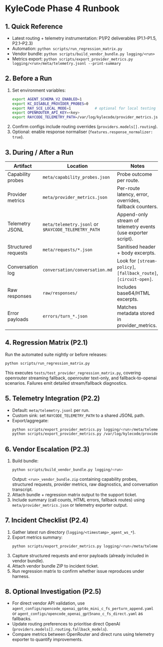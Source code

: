 # KyleCode Phase 4 Runbook

## 1. Quick Reference

- Latest routing + telemetry instrumentation: P1/P2 deliverables (P1.1–P1.5, P2.1–P2.3)
- Automation: `python scripts/run_regression_matrix.py`
- Vendor bundle: `python scripts/build_vendor_bundle.py logging/<run>`
- Metrics export: `python scripts/export_provider_metrics.py logging/<run>/meta/telemetry.jsonl --print-summary`

## 2. Before a Run

1. Set environment variables:
   ```bash
   export AGENT_SCHEMA_V2_ENABLED=1
   export KC_DISABLE_PROVIDER_PROBES=0
   export RAY_SCE_LOCAL_MODE=1           # optional for local testing
   export OPENROUTER_API_KEY=<key>
   export RAYCODE_TELEMETRY_PATH=/var/log/kylecode/provider_metrics.jsonl  # optional central sink
   ```
2. Confirm configs include routing overrides (`providers.models[].routing`).
3. Optional: enable response normaliser (`features.response_normalizer: true`).

## 3. During / After a Run

| Artifact | Location | Notes |
| --- | --- | --- |
| Capability probes | `meta/capability_probes.json` | Probe outcome per route. |
| Provider metrics | `meta/provider_metrics.json` | Per-route latency, error, overrides, fallback counters. |
| Telemetry JSONL | `meta/telemetry.jsonl` or `$RAYCODE_TELEMETRY_PATH` | Append-only stream of telemetry events (use exporter script). |
| Structured requests | `meta/requests/*.json` | Sanitised header + body excerpts. |
| Conversation log | `conversation/conversation.md` | Look for `[stream-policy]`, `[fallback_route]`, `[circuit-open]`. |
| Raw responses | `raw/responses/` | Includes base64/HTML excerpts. |
| Error payloads | `errors/turn_*.json` | Matches metadata stored in provider_metrics. |

## 4. Regression Matrix (P2.1)

Run the automated suite nightly or before releases:
```bash
python scripts/run_regression_matrix.py
```
This executes `tests/test_provider_regression_matrix.py`, covering openrouter streaming fallback, openrouter text-only, and fallback-to-openai scenarios. Failures emit detailed stream/fallback diagnostics.

## 5. Telemetry Integration (P2.2)

* Default: `meta/telemetry.jsonl` per run.
* Custom sink: set `RAYCODE_TELEMETRY_PATH` to a shared JSONL path.
* Export/aggregate:
  ```bash
  python scripts/export_provider_metrics.py logging/<run>/meta/telemetry.jsonl --print-summary
  python scripts/export_provider_metrics.py /var/log/kylecode/provider_metrics.jsonl --http-endpoint https://monitoring.example.com/ingest
  ```

## 6. Vendor Escalation (P2.3)

1. Build bundle:
   ```bash
   python scripts/build_vendor_bundle.py logging/<run>
   ```
   Output: `<run>_vendor_bundle.zip` containing capability probes, structured requests, provider metrics, raw diagnostics, and conversation transcript.
2. Attach bundle + regression matrix output to the support ticket.
3. Include summary (call counts, HTML errors, fallback routes) using `meta/provider_metrics.json` or telemetry exporter output.

## 7. Incident Checklist (P2.4)

1. Gather latest run directory (`logging/<timestamp>_agent_ws_*`).
2. Export metrics summary:
   ```bash
   python scripts/export_provider_metrics.py logging/<run>/meta/telemetry.jsonl --print-summary > incident_metrics.json
   ```
3. Capture structured requests and error payloads (already included in vendor bundle).
4. Attach vendor bundle ZIP to incident ticket.
5. Run regression matrix to confirm whether issue reproduces under harness.

## 8. Optional Investigation (P2.5)

* For direct vendor API validation, use `agent_configs/opencode_openai_gpt4o_mini_c_fs_perturn_append.yaml` or `agent_configs/opencode_openai_gpt5nano_c_fs_direct.yaml` as fallbacks.
* Update routing preferences to prioritise direct OpenAI (`providers.models[].routing.fallback_models`).
* Compare metrics between OpenRouter and direct runs using telemetry exporter to quantify improvements.

